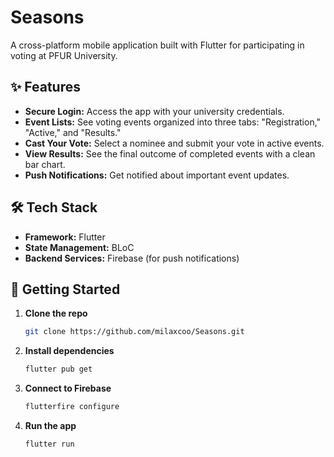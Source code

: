 # Seasons

A cross-platform mobile application built with Flutter for participating in voting at PFUR University.

## ✨ Features

  * **Secure Login:** Access the app with your university credentials.
  * **Event Lists:** See voting events organized into three tabs: "Registration," "Active," and "Results."
  * **Cast Your Vote:** Select a nominee and submit your vote in active events.
  * **View Results:** See the final outcome of completed events with a clean bar chart.
  * **Push Notifications:** Get notified about important event updates.

## 🛠️ Tech Stack

  * **Framework:** Flutter
  * **State Management:** BLoC
  * **Backend Services:** Firebase (for push notifications)

## 🚀 Getting Started

1.  **Clone the repo**
    ```sh
    git clone https://github.com/milaxcoo/Seasons.git
    ```
2.  **Install dependencies**
    ```sh
    flutter pub get
    ```
3.  **Connect to Firebase**
    ```sh
    flutterfire configure
    ```
4.  **Run the app**
    ```sh
    flutter run
    ```

